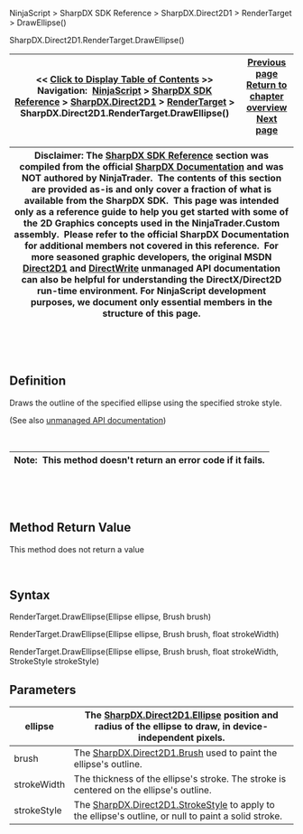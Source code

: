 ﻿


NinjaScript \> SharpDX SDK Reference \> SharpDX.Direct2D1 \> RenderTarget \> DrawEllipse()






















SharpDX.Direct2D1\.RenderTarget.DrawEllipse()







| \<\< [Click to Display Table of Contents](sharpdx_direct2d1_rendertarget_drawellipse.md) \>\> **Navigation:**     [NinjaScript](ninjascript-1.md) \> [SharpDX SDK Reference](sharpdx_sdk_reference-1.md) \> [SharpDX.Direct2D1](sharpdx_direct2d1-1.md) \> [RenderTarget](sharpdx_direct2d1_rendertarget-1.md) \> SharpDX.Direct2D1\.RenderTarget.DrawEllipse() | [Previous page](sharpdx_direct2d1_rendertarget_antialiasmode-1.md) [Return to chapter overview](sharpdx_direct2d1_rendertarget-1.md) [Next page](sharpdx_direct2d1_rendertarget_drawgeometry-1.md) |
| --- | --- |













| Disclaimer: The [SharpDX SDK Reference](sharpdx_sdk_reference-1.md) section was compiled from the official [SharpDX Documentation](http://sharpdx.org/) and was NOT authored by NinjaTrader.  The contents of this section are provided as\-is and only cover a fraction of what is available from the SharpDX SDK.  This page was intended only as a reference guide to help you get started with some of the 2D Graphics concepts used in the NinjaTrader.Custom assembly.  Please refer to the official SharpDX Documentation for additional members not covered in this reference.  For more seasoned graphic developers, the original MSDN [Direct2D1](https://msdn.microsoft.com/en-us/library/windows/desktop/dd370990.aspx) and [DirectWrite](https://msdn.microsoft.com/en-us/library/windows/desktop/dd368038.aspx) unmanaged API documentation can also be helpful for understanding the DirectX/Direct2D run\-time environment. For NinjaScript development purposes, we document only essential members in the structure of this page. |
| --- |



 


 


## Definition


Draws the outline of the specified ellipse using the specified stroke style.


(See also [unmanaged API documentation](http://msdn.microsoft.com/en-us/library/dd371886.aspx))


 




| Note:  This method doesn't return an error code if it fails. |
| --- |



 


 


## Method Return Value


This method does not return a value


 


## Syntax


RenderTarget.DrawEllipse(Ellipse ellipse, Brush brush)  

RenderTarget.DrawEllipse(Ellipse ellipse, Brush brush, float strokeWidth)  

RenderTarget.DrawEllipse(Ellipse ellipse, Brush brush, float strokeWidth, StrokeStyle strokeStyle)


## Parameters




| ellipse | The [SharpDX.Direct2D1\.Ellipse](sharpdx_direct2d1_ellipse-1.md) position and radius of the ellipse to draw, in device\-independent pixels. |
| --- | --- |
| brush | The [SharpDX.Direct2D1\.Brush](sharpdx_direct2d1_brush-1.md) used to paint the ellipse's outline. |
| strokeWidth | The thickness of the ellipse's stroke. The stroke is centered on the ellipse's outline. |
| strokeStyle | The [SharpDX.Direct2D1\.StrokeStyle](sharpdx_direct2d1_strokestyle-1.md) to apply to the ellipse's outline, or null to paint a solid stroke. |









